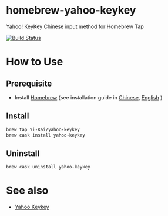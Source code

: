 # homebrew-yahoo-keykey

Yahoo! KeyKey Chinese input method for Homebrew Tap

[![Build Status](https://travis-ci.org/scw1109/homebrew-yahoo-keykey.svg?branch=master)](https://travis-ci.org/scw1109/homebrew-yahoo-keykey)

# How to Use

## Prerequisite

 * Install [Homebrew](https://brew.sh/) (see installation guide in [Chinese](https://brew.sh/index_zh-tw), [English](https://brew.sh/) )

## Install

```bash
brew tap Yi-Kai/yahoo-keykey
brew cask install yahoo-keykey 
```

## Uninstall

```bash
brew cask uninstall yahoo-keykey
```

# See also

 * [Yahoo Keykey](https://github.com/Yi-Kai/YahooKeyKey)
